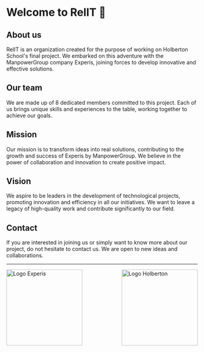 # Welcome to RelIT 🚀

## About us

RelIT is an organization created for the purpose of working on Holberton School's final project. We embarked on this adventure with the ManpowerGroup company Experis, joining forces to develop innovative and effective solutions.

## Our team

We are made up of 8 dedicated members committed to this project. Each of us brings unique skills and experiences to the table, working together to achieve our goals.

## Mission

Our mission is to transform ideas into real solutions, contributing to the growth and success of Experis by ManpowerGroup. We believe in the power of collaboration and innovation to create positive impact.

## Vision

We aspire to be leaders in the development of technological projects, promoting innovation and efficiency in all our initiatives. We want to leave a legacy of high-quality work and contribute significantly to our field.

## Contact

If you are interested in joining us or simply want to know more about our project, do not hesitate to contact us. We are open to new ideas and collaborations.

---

<img align="right" src="https://reqlut2.s3.amazonaws.com/uploads/logos/1f2e71f6359d5e56cb8fba58e807378d34218812-5242880.png" alt="Logo Holberton" width="200">

<img align="left" src="https://mobicheckin-assets.s3.amazonaws.com/uploads/events/627ba44cbf9714087cd036d4/guests/avatars/medium_fit_W0YRZDJ_Holberton_School_Logo_cherry-2048x2048-ae00118__1_.png" alt="Logo Experis" width="200">



